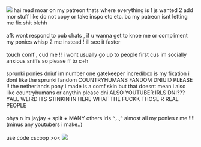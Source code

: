 <img src="https://gifcity.carrd.co/assets/images/gallery42/276c8870.gif?v=47652796"/>
hai read moar on my patreon thats where everything is ! js wanted 2 add mor stuff like do not copy or take inspo etc etc. bc my patreon isnt letting me fix shit blehh
<br></br>
afk wont respond to pub chats , if u wanna get to knoe me or compliment my ponies whisp 2 me instead ! ill see it faster
<br></br>
touch comf , cud me !! i wont usually go up to people first cus im socially anxious sniffs so please ff to c+h
<br></br>
sprunki ponies dniuf im number one gatekeeper incredibox is my fixation i dont like the sprunki fandom
COUNTRYHUMANS FANDOM DNIUID PLEASE !! the netherlands pony i made is a comf skin but that doesnt mean i also like countryhumans or anythin please dni  
ALSO YOUTUBER IRLS DNI??? YALL WEIRD ITS STINKIN IN HERE WHAT THE FUCKK THOSE R REAL PEOPLE
<br></br>
ohya n im jayjay + split + MANY others irls ^,..,^ almost all my ponies r me !!!! (minus any youtubers i make..)
<br></br>
use code cscoop >o<
<img src="https://64.media.tumblr.com/4ddde13c63276cced09c4b228c63ce78/7ffbaf3522202b3c-c1/s2048x3072/18722127f27d84e0e7d451761bb36deeb4243032.jpg"/>
